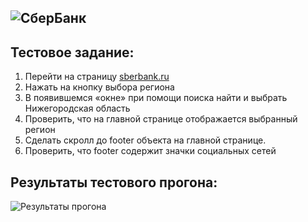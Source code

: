 ![СберБанк](https://github.com/specialistAplana/SBT/blob/master/src/main/resources/images/SberbankLogotip.jpg)
---
**Тестовое задание:**
---
1. Перейти на страницу [sberbank.ru](http://www.sberbank.ru)
2. Нажать на кнопку выбора региона
3. В появившемся «окне»  при помощи поиска найти и выбрать Нижегородская область
4. Проверить, что на главной странице отображается выбранный регион
5. Сделать скролл до footer объекта на главной странице.
6. Проверить, что footer содержит значки социальных сетей

**Результаты тестового прогона:**
---
![Результаты прогона](https://github.com/specialistAplana/SBT/blob/master/src/main/resources/images/ResultTest.jpg)


